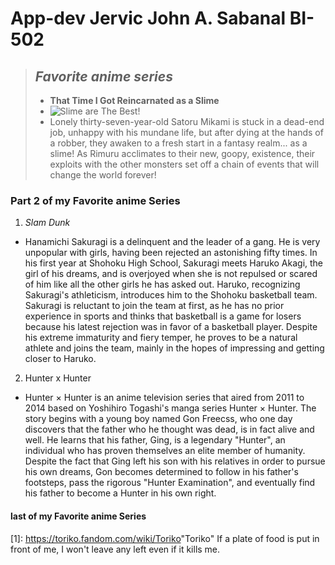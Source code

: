 # App-dev **Jervic John A. Sabanal** BI-502
> ## *Favorite anime series*
>  - **That Time I Got Reincarnated as a Slime**
>  - ![Slime are The Best!](/assets/images/Slime.jpg "Slime")
>  - Lonely thirty-seven-year-old Satoru Mikami is stuck in a dead-end job, unhappy with his mundane life, but after dying at the hands of a robber, they awaken to a fresh start in a fantasy realm... as a slime! As Rimuru acclimates to their new, goopy, existence, their exploits with the other monsters set off a chain of events that will change the world forever!

### **Part 2 of my Favorite anime Series**
1. *Slam Dunk*
- Hanamichi Sakuragi is a delinquent and the leader of a gang. He is very unpopular with girls, having been rejected an astonishing fifty times. In his first year at Shohoku High School, Sakuragi meets Haruko Akagi, the girl of his dreams, and is overjoyed when she is not repulsed or scared of him like all the other girls he has asked out. Haruko, recognizing Sakuragi's athleticism, introduces him to the Shohoku basketball team. Sakuragi is reluctant to join the team at first, as he has no prior experience in sports and thinks that basketball is a game for losers because his latest rejection was in favor of a basketball player. Despite his extreme immaturity and fiery temper, he proves to be a natural athlete and joins the team, mainly in the hopes of impressing and getting closer to Haruko.
2. Hunter x Hunter
- Hunter × Hunter is an anime television series that aired from 2011 to 2014 based on Yoshihiro Togashi's manga series Hunter × Hunter. The story begins with a young boy named Gon Freecss, who one day discovers that the father who he thought was dead, is in fact alive and well. He learns that his father, Ging, is a legendary "Hunter", an individual who has proven themselves an elite member of humanity. Despite the fact that Ging left his son with his relatives in order to pursue his own dreams, Gon becomes determined to follow in his father's footsteps, pass the rigorous "Hunter Examination", and eventually find his father to become a Hunter in his own right.
#### **last of my Favorite anime Series**
[1]: <https://toriko.fandom.com/wiki/Toriko>"Toriko" If a plate of food is put in front of me, I won't leave any left even if it kills me.
